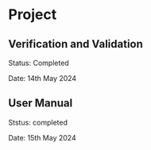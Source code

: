 # Project

## Verification and Validation
Status: Completed

Date: 14th May 2024

## User Manual
Ststus: completed

Date: 15th May 2024 







